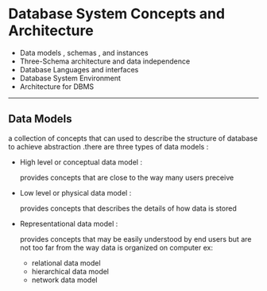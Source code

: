 <h1>Database System Concepts 
and Architecture</h1>
<ul>
  <li>
    Data models , schemas , and instances
  </li>
   <li>
    Three-Schema architecture and data independence
  </li>
  <li>Database Languages and interfaces</li>
  <li>Database System Environment</li>
  <li>Architecture for DBMS</li>
</ul>
<hr>
<h2>Data Models</h2>
<p>a collection of concepts that can used to describe the structure of database to achieve abstraction .there are three types of data models :</p>
<ul>
  <li>High level or conceptual data model :
  <p>provides concepts that are close to the way many users preceive</p></li>
    <li>Low level or physical data model :
  <p>provides concepts that describes the details of how data is stored</p></li>
    <li>Representational data model :
  <p>provides concepts that may be easily understood by end users but are not too far from the way data is organized on computer ex:
   <ul>
      <li>relational data model</li>
      <li>hierarchical data model</li>
      <li>network data model</li>
   </ul>
     
    
  </p></li>
      
</ul>

